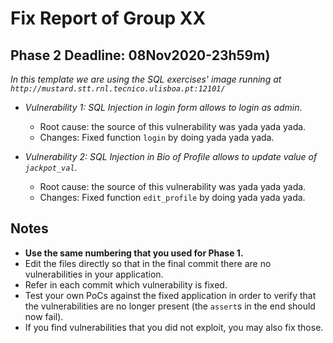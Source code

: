 # Fix Report of Group XX

## Phase 2 Deadline: 08Nov2020-23h59m)

_In this template we are using the SQL exercises' image running at `http://mustard.stt.rnl.tecnico.ulisboa.pt:12101/`_

- _Vulnerability 1: SQL Injection in login form allows to login as admin_.
  - Root cause: the source of this vulnerability was yada yada yada.
  - Changes: Fixed function `login` by doing yada yada yada.

- _Vulnerability 2: SQL Injection in Bio of Profile allows to update value of `jackpot_val`_.
  - Root cause: the source of this vulnerability was yada yada yada.
  - Changes: Fixed function `edit_profile` by doing yada yada yada.

## Notes

- __Use the same numbering that you used for Phase 1.__
- Edit the files directly so that in the final commit there are no vulnerabilities in your application.
- Refer in each commit which vulnerability is fixed.
- Test your own PoCs against the fixed application in order to verify that the vulnerabilities are no longer present (the `assert`s in the end should now fail).
- If you find vulnerabilities that you did not exploit, you may also fix those.
